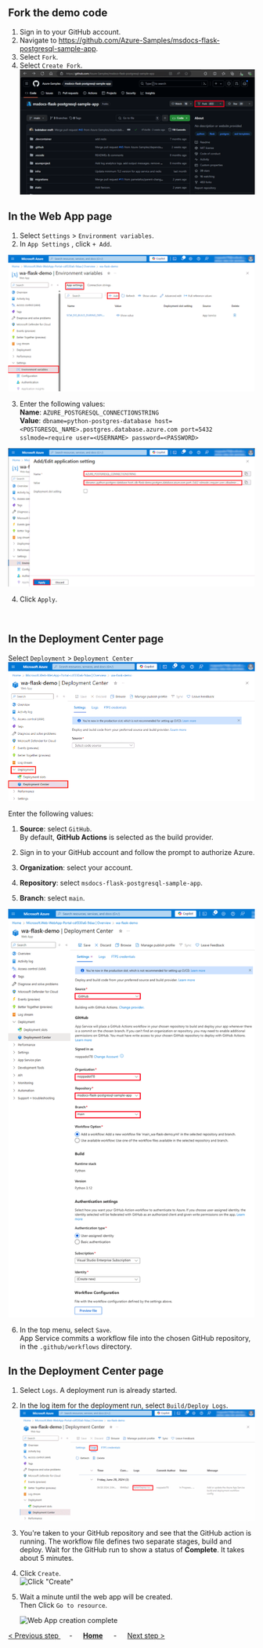 ## Fork the demo code
1. Sign in to your GitHub account.
2. Navigate to https://github.com/Azure-Samples/msdocs-flask-postgresql-sample-app.
3. Select `Fork`.
4. Select `Create Fork`.
![Create Fork](create_fork.png)

## In the Web App page
1. Select `Settings` > `Environment variables`. <br>
2. In `App Settings` , click `+ Add`.

![Add Environment Variable](add_env_var.png)

3. Enter the following values:<br>
   **Name**: `AZURE_POSTGRESQL_CONNECTIONSTRING`<br>
   **Value**: `dbname=python-postgres-database host=<POSTGRESQL_NAME>.postgres.database.azure.com port=5432 sslmode=require user=<USERNAME> password=<PASSWORD>`

![Enter Variable](enter_var.png)

4. Click `Apply`.

<br>

## In the Deployment Center page
Select `Deployment` > `Deployment Center` <br>
![Deployment Center](deployment_center.png)
<br>

Enter the following values:<br>

1. **Source**: select `GitHub`.<br>
   By default, **GitHub Actions** is selected as the build provider.

2. Sign in to your GitHub account and follow the prompt to authorize Azure.

3. **Organization**: select your account.

4. **Repository**: select `msdocs-flask-postgresql-sample-app`.

5. **Branch**: select `main`.

![Setup Source](setup_source.png)

6. In the top menu, select `Save`.<br>
   App Service commits a workflow file into the chosen GitHub repository, in the `.github/workflows` directory.

## In the Deployment Center page
1. Select `Logs`. A deployment run is already started.

2. In the log item for the deployment run, select `Build/Deploy Logs`. 
   ![Deploy Log](deploy_log.png)

3. You're taken to your GitHub repository and see that the GitHub action is running. The workflow file defines two separate stages, build and deploy. Wait for the GitHub run to show a status of **Complete**. It takes about 5 minutes.

4. Click `Create`.<br> 
   ![Click "Create"](create_web_app2.png)

5. Wait a minute until the web app will be created.<br>
   Then Click `Go to resource`.

   ![Web App creation complete](web_app_create_complete.png)



[< Previous step ](../Step.1/Create_PostgreSQL_database.md) &emsp; - &emsp; **[Home](../README.md)** &emsp; - &emsp; [Next step >](../Step.3/Deploy_code_from_GitHub.md)

